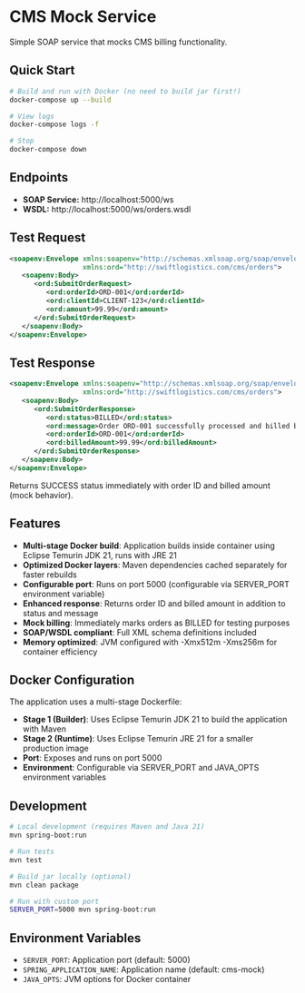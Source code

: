 # CMS Mock Service

Simple SOAP service that mocks CMS billing functionality.

## Quick Start

```bash
# Build and run with Docker (no need to build jar first!)
docker-compose up --build

# View logs
docker-compose logs -f

# Stop
docker-compose down
```

## Endpoints

- **SOAP Service:** http://localhost:5000/ws
- **WSDL:** http://localhost:5000/ws/orders.wsdl

## Test Request

```xml
<soapenv:Envelope xmlns:soapenv="http://schemas.xmlsoap.org/soap/envelope/"
                  xmlns:ord="http://swiftlogistics.com/cms/orders">
   <soapenv:Body>
      <ord:SubmitOrderRequest>
         <ord:orderId>ORD-001</ord:orderId>
         <ord:clientId>CLIENT-123</ord:clientId>
         <ord:amount>99.99</ord:amount>
      </ord:SubmitOrderRequest>
   </soapenv:Body>
</soapenv:Envelope>
```

## Test Response

```xml
<soapenv:Envelope xmlns:soapenv="http://schemas.xmlsoap.org/soap/envelope/"
                  xmlns:ord="http://swiftlogistics.com/cms/orders">
   <soapenv:Body>
      <ord:SubmitOrderResponse>
         <ord:status>BILLED</ord:status>
         <ord:message>Order ORD-001 successfully processed and billed by CMS mock</ord:message>
         <ord:orderId>ORD-001</ord:orderId>
         <ord:billedAmount>99.99</ord:billedAmount>
      </ord:SubmitOrderResponse>
   </soapenv:Body>
</soapenv:Envelope>
```

Returns SUCCESS status immediately with order ID and billed amount (mock behavior).

## Features

- **Multi-stage Docker build**: Application builds inside container using Eclipse Temurin JDK 21, runs with JRE 21
- **Optimized Docker layers**: Maven dependencies cached separately for faster rebuilds
- **Configurable port**: Runs on port 5000 (configurable via SERVER_PORT environment variable)
- **Enhanced response**: Returns order ID and billed amount in addition to status and message
- **Mock billing**: Immediately marks orders as BILLED for testing purposes
- **SOAP/WSDL compliant**: Full XML schema definitions included
- **Memory optimized**: JVM configured with -Xmx512m -Xms256m for container efficiency

## Docker Configuration

The application uses a multi-stage Dockerfile:
- **Stage 1 (Builder)**: Uses Eclipse Temurin JDK 21 to build the application with Maven
- **Stage 2 (Runtime)**: Uses Eclipse Temurin JRE 21 for a smaller production image
- **Port**: Exposes and runs on port 5000
- **Environment**: Configurable via SERVER_PORT and JAVA_OPTS environment variables

## Development

```bash
# Local development (requires Maven and Java 21)
mvn spring-boot:run

# Run tests
mvn test

# Build jar locally (optional)
mvn clean package

# Run with custom port
SERVER_PORT=5000 mvn spring-boot:run
```

## Environment Variables

- `SERVER_PORT`: Application port (default: 5000)
- `SPRING_APPLICATION_NAME`: Application name (default: cms-mock)
- `JAVA_OPTS`: JVM options for Docker container
